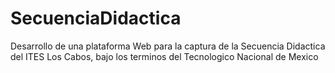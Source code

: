 # SecuenciaDidactica
Desarrollo de una plataforma Web para la captura de la Secuencia Didactica del ITES Los Cabos, bajo los terminos del Tecnologico Nacional de Mexico
